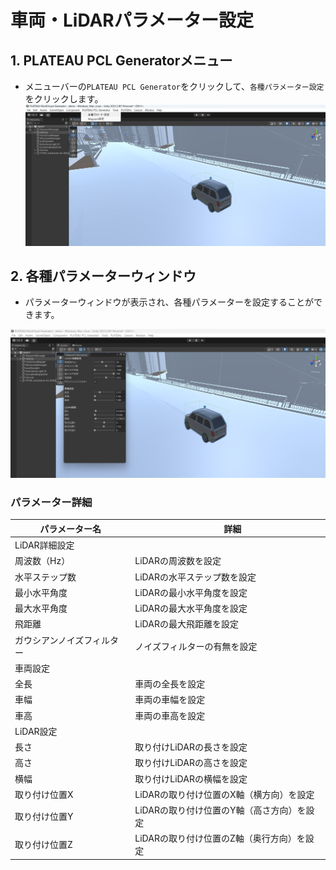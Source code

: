 # 車両・LiDARパラメーター設定

## 1. PLATEAU PCL Generatorメニュー
- メニューバーの`PLATEAU PCL Generator`をクリックして、`各種パラメーター設定`をクリックします。
![param-menu](../images/param-menu.png) 


## 2. 各種パラメーターウィンドウ
- パラメーターウィンドウが表示され、各種パラメーターを設定することができます。

![param-window](../images/param-window.png) 

### パラメーター詳細

| パラメーター名 |　詳細 |
|-|-|
| LiDAR詳細設定 |　|
| 周波数（Hz） | LiDARの周波数を設定 |
| 水平ステップ数 | LiDARの水平ステップ数を設定 |
| 最小水平角度 | LiDARの最小水平角度を設定 |
| 最大水平角度 | LiDARの最大水平角度を設定 |
| 飛距離 | LiDARの最大飛距離を設定 |
| ガウシアンノイズフィルター | ノイズフィルターの有無を設定 |
| 車両設定 |　|
| 全長 | 車両の全長を設定 |
| 車幅 | 車両の車幅を設定 |
| 車高 | 車両の車高を設定 |
| LiDAR設定 |　|
| 長さ | 取り付けLiDARの長さを設定 |
| 高さ | 取り付けLiDARの高さを設定 |
| 横幅 | 取り付けLiDARの横幅を設定 |
| 取り付け位置X | LiDARの取り付け位置のX軸（横方向）を設定 |
| 取り付け位置Y | LiDARの取り付け位置のY軸（高さ方向）を設定 |
| 取り付け位置Z | LiDARの取り付け位置のZ軸（奥行方向）を設定 |

